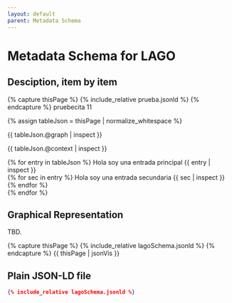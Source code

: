 ```yaml
---
layout: default
parent: Metadata Schema
---
```


# Metadata Schema for LAGO


## Desciption, item by item


{% capture thisPage %}
    {% include_relative prueba.jsonld %}
{% endcapture %}
pruebecita 11

{% assign tableJson =  thisPage | normalize_whitespace %}

{{ tableJson.@graph | inspect }}

{{ tableJson.@context | inspect }}

{% for entry in tableJson %}
    Hola soy una entrada principal
    {{ entry | inspect }}  
    {% for sec in entry %}
        Hola soy una entrada secundaria
        {{ sec | inspect }}
    {% endfor %}    
{% endfor %}



## Graphical Representation

TBD.

{% capture thisPage %}
    {% include_relative lagoSchema.jsonld %}
{% endcapture %}
{{ thisPage | jsonVis }}


## Plain JSON-LD file

```json
{% include_relative lagoSchema.jsonld %}
```
